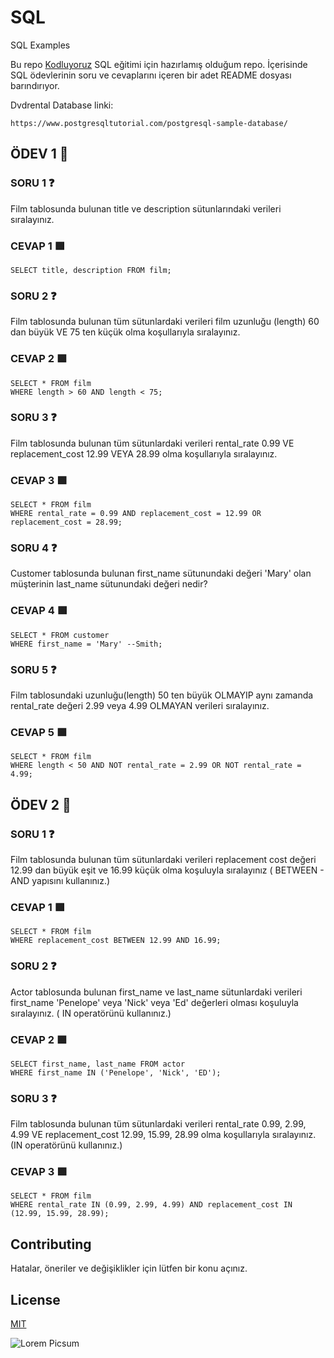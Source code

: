 # SQL
SQL Examples

Bu repo [Kodluyoruz](Kodluyoruz.org) SQL eğitimi için hazırlamış olduğum repo. İçerisinde SQL ödevlerinin soru ve cevaplarını içeren bir adet README dosyası barındırıyor.

Dvdrental Database linki:
```
https://www.postgresqltutorial.com/postgresql-sample-database/
```

## ÖDEV 1 :red_circle:

### SORU 1 :question:
Film tablosunda bulunan title ve description sütunlarındaki verileri sıralayınız.

### CEVAP 1 :green_square:
```
SELECT title, description FROM film;
```

### SORU 2 :question:
Film tablosunda bulunan tüm sütunlardaki verileri film uzunluğu (length) 60 dan büyük VE 75 ten küçük olma koşullarıyla sıralayınız.

### CEVAP 2 :green_square:
```
SELECT * FROM film
WHERE length > 60 AND length < 75;
```

### SORU 3 :question:
Film tablosunda bulunan tüm sütunlardaki verileri rental_rate 0.99 VE replacement_cost 12.99 VEYA 28.99 olma koşullarıyla sıralayınız.

### CEVAP 3 :green_square:
```
SELECT * FROM film
WHERE rental_rate = 0.99 AND replacement_cost = 12.99 OR replacement_cost = 28.99;
```

### SORU 4 :question:
Customer tablosunda bulunan first_name sütunundaki değeri 'Mary' olan müşterinin last_name sütunundaki değeri nedir?

### CEVAP 4 :green_square:
```
SELECT * FROM customer
WHERE first_name = 'Mary' --Smith;
```

### SORU 5 :question:
Film tablosundaki uzunluğu(length) 50 ten büyük OLMAYIP aynı zamanda rental_rate değeri 2.99 veya 4.99 OLMAYAN verileri sıralayınız.

### CEVAP 5 :green_square:
```
SELECT * FROM film
WHERE length < 50 AND NOT rental_rate = 2.99 OR NOT rental_rate = 4.99;
```

## ÖDEV 2 :red_circle:

### SORU 1 :question:
Film tablosunda bulunan tüm sütunlardaki verileri replacement cost değeri 12.99 dan büyük eşit ve 16.99 küçük olma koşuluyla
sıralayınız ( BETWEEN - AND yapısını kullanınız.)

### CEVAP 1 :green_square:
```
SELECT * FROM film
WHERE replacement_cost BETWEEN 12.99 AND 16.99;
```

### SORU 2 :question:
Actor tablosunda bulunan first_name ve last_name sütunlardaki verileri first_name 'Penelope' veya 'Nick' veya 'Ed' değerleri olması koşuluyla sıralayınız. ( IN operatörünü kullanınız.)

### CEVAP 2 :green_square:
```
SELECT first_name, last_name FROM actor
WHERE first_name IN ('Penelope', 'Nick', 'ED');
```

### SORU 3 :question:
Film tablosunda bulunan tüm sütunlardaki verileri rental_rate 0.99, 2.99, 4.99 VE replacement_cost 12.99, 15.99, 28.99 olma koşullarıyla sıralayınız. (IN operatörünü kullanınız.)

### CEVAP 3 :green_square:
```
SELECT * FROM film
WHERE rental_rate IN (0.99, 2.99, 4.99) AND replacement_cost IN (12.99, 15.99, 28.99);
```

## Contributing
Hatalar, öneriler ve değişiklikler için lütfen bir konu açınız.

## License

[MIT](https://www.google.com/search?q=mit+license&oq=mit+license&aqs=chrome.0.0l4j0i22i30l6.2910j0j7&sourceid=chrome&ie=UTF-8)


![Lorem Picsum](https://picsum.photos/200/300)
